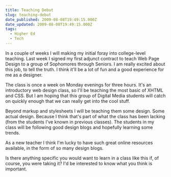 ```yaml
---
title: Teaching Debut
slug: teaching-debut
date_published: 2009-08-08T19:49:15.000Z
date_updated: 2009-08-08T19:49:15.000Z
tags:
  - Higher Ed
  - Tech
---
```


In a couple of weeks I will making my initial foray into college-level teaching. Last week I signed my first adjunct contract to teach Web Page Design to a group of Sophomores through Seniors. I am really excited about this job, to tell the truth. I think it'll be a lot of fun and a good experience for me as a designer.

The class is once a week on Monday evenings for three hours. It's an introductory web design class, so I'll be teaching the most basic of XHTML and CSS. But I am hoping that this group of Digital Media students will catch on quickly enough that we can really get into the cool stuff.

Beyond markup and stylesheets I will be teaching them some design. Some actual design. Because I think that's part of what the class has been lacking (from the students I've known in previous classes). The students in my class will be following good design blogs and hopefully learning some trends.

As a new teacher I think I'm lucky to have such great online resources available, in the form of so many design blogs.

Is there anything specific you would want to learn in a class like this if, of course, you were taking it? I'd be interested to know what you think is important.

